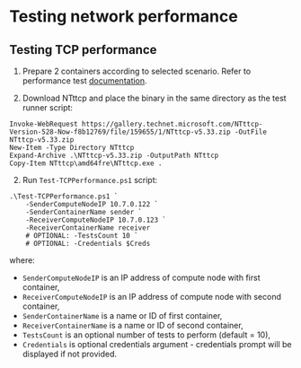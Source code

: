 # Testing network performance

## Testing TCP performance

1. Prepare 2 containers according to selected scenario. Refer to performance test
[documentation](https://juniper.github.io/contrail-windows-docs/For%20developers/Developer%20guide/Performance/Testing/).

2. Download NTttcp and place the binary in the same directory as the test runner script:

```
Invoke-WebRequest https://gallery.technet.microsoft.com/NTttcp-Version-528-Now-f8b12769/file/159655/1/NTttcp-v5.33.zip -OutFile NTttcp-v5.33.zip
New-Item -Type Directory NTttcp
Expand-Archive .\NTttcp-v5.33.zip -OutputPath NTttcp
Copy-Item NTttcp\amd64fre\NTttcp.exe .
```

2. Run `Test-TCPPerformance.ps1` script:

```
.\Test-TCPPerformance.ps1 `
    -SenderComputeNodeIP 10.7.0.122 `
    -SenderContainerName sender `
    -ReceiverComputeNodeIP 10.7.0.123 `
    -ReceiverContainerName receiver
    # OPTIONAL: -TestsCount 10 `
    # OPTIONAL: -Credentials $Creds
```

where:

* `SenderComputeNodeIP` is an IP address of compute node with first container,
* `ReceiverComputeNodeIP` is an IP address of compute node with second container,
* `SenderContainerName` is a name or ID of first container,
* `ReceiverContainerName` is a name or ID of second container,
* `TestsCount` is an optional number of tests to perform (default = 10),
* `Credentials` is optional credentials argument - credentials prompt will be displayed if not provided.
